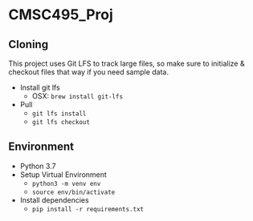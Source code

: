 # CMSC495_Proj


## Cloning
This project uses Git LFS to track large files, so make sure to initialize & checkout files that way if you need sample data.

- Install git lfs
  - OSX: `brew install git-lfs`
- Pull
  - `git lfs install`
  - `git lfs checkout`

## Environment
- Python 3.7
- Setup Virtual Environment
    - `python3 -m venv env`
    - `source env/bin/activate`
- Install dependencies
    - `pip install -r requirements.txt`
